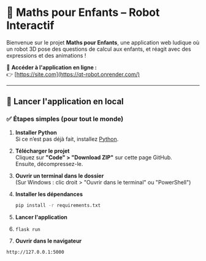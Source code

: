 # 🤖 Maths pour Enfants – Robot Interactif

Bienvenue sur le projet **Maths pour Enfants**, une application web ludique où un robot 3D pose des questions de calcul aux enfants, et réagit avec des expressions et des animations !

🔗 **Accéder à l'application en ligne :**  
👉 [https://site.com](https://qt-robot.onrender.com/)

---

## 🚀 Lancer l'application en local

### ✅ Étapes simples (pour tout le monde)

1. **Installer Python**  
   Si ce n’est pas déjà fait, installez [Python](https://www.python.org/downloads/).

2. **Télécharger le projet**  
   Cliquez sur **"Code" > "Download ZIP"** sur cette page GitHub.  
   Ensuite, décompressez-le.

3. **Ouvrir un terminal dans le dossier**  
   (Sur Windows : clic droit > "Ouvrir dans le terminal" ou "PowerShell")

4. **Installer les dépendances**  
   ```bash
   pip install -r requirements.txt
   ```
5. **Lancer l'application**
6. ```bash
   flask run
   ```
7. **Ouvrir dans le navigateur**
```bash
http://127.0.0.1:5000
```
